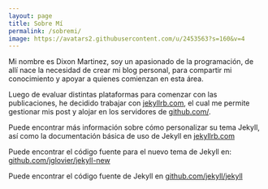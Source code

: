 ```yaml
---
layout: page
title: Sobre Mí
permalink: /sobremi/
image: https://avatars2.githubusercontent.com/u/2453563?s=160&v=4
---
```



Mi nombre es Dixon Martinez, soy un apasionado de la
programación, de allí nace la necesidad de crear mi blog personal, para compartir mi conocimiento y apoyar a quienes comienzan en esta área.

Luego de evaluar distintas plataformas para comenzar con las publicaciones, he decidido trabajar con [jekyllrb.com](http://jekyllrb.com/), el cual me permite gestionar mis post y alojar en los servidores de [github.com/](https://github.com/).

Puede encontrar más información sobre cómo personalizar su tema Jekyll, así como la documentación básica de uso de Jekyll en [jekyllrb.com](http://jekyllrb.com/)

Puede encontrar el código fuente para el nuevo tema de Jekyll en: [github.com/jglovier/jekyll-new](https://github.com/jglovier/jekyll-new)

Puede encontrar el código fuente de Jekyll en [github.com/jekyll/jekyll](https://github.com/jekyll/jekyll)
